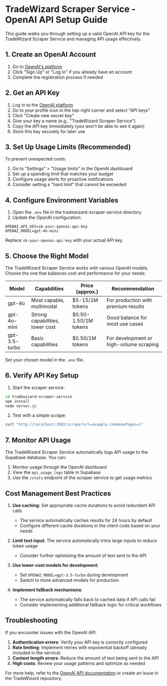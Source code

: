 # TradeWizard Scraper Service - OpenAI API Setup Guide

This guide walks you through setting up a valid OpenAI API key for the TradeWizard Scraper Service and managing API usage effectively.

## 1. Create an OpenAI Account

1. Go to [OpenAI's platform](https://platform.openai.com/)
2. Click "Sign Up" or "Log In" if you already have an account
3. Complete the registration process if needed

## 2. Get an API Key

1. Log in to the [OpenAI platform](https://platform.openai.com/)
2. Go to your profile icon in the top-right corner and select "API keys"
3. Click "Create new secret key"
4. Give your key a name (e.g., "TradeWizard Scraper Service")
5. Copy the API key immediately (you won't be able to see it again)
6. Store this key securely for later use

## 3. Set Up Usage Limits (Recommended)

To prevent unexpected costs:

1. Go to "Settings" > "Usage limits" in the OpenAI dashboard
2. Set up a spending limit that matches your budget
3. Configure usage alerts for proactive notifications
4. Consider setting a "hard limit" that cannot be exceeded

## 4. Configure Environment Variables

1. Open the `.env` file in the tradewizard-scraper-service directory
2. Update the OpenAI configuration:

```
OPENAI_API_KEY=sk-your-openai-api-key
OPENAI_MODEL=gpt-4o-mini
```

Replace `sk-your-openai-api-key` with your actual API key.

## 5. Choose the Right Model

The TradeWizard Scraper Service works with various OpenAI models. Choose the one that balances cost and performance for your needs:

| Model | Capabilities | Price (approx.) | Recommendation |
|-------|-------------|----------------|----------------|
| gpt-4o | Most capable, multimodal | $5-15/1M tokens | For production with premium results |
| gpt-4o-mini | Strong capabilities, lower cost | $0.50-1.50/1M tokens | Good balance for most use cases |
| gpt-3.5-turbo | Basic capabilities | $0.50/1M tokens | For development or high-volume scraping |

Set your chosen model in the `.env` file.

## 6. Verify API Key Setup

1. Start the scraper service:
```bash
cd tradewizard-scraper-service
npm install
node server.js
```

2. Test with a simple scrape:
```bash
curl "http://localhost:3002/scrape?url=example.com&maxPages=1"
```

## 7. Monitor API Usage

The TradeWizard Scraper Service automatically logs API usage to the Supabase database. You can:

1. Monitor usage through the OpenAI dashboard
2. View the `api_usage_logs` table in Supabase
3. Use the `/stats` endpoint of the scraper service to get usage metrics

## Cost Management Best Practices

1. **Use caching**: Set appropriate cache durations to avoid redundant API calls
   - The service automatically caches results for 24 hours by default
   - Configure different cache durations in the client code based on your needs

2. **Limit text input**: The service automatically trims large inputs to reduce token usage
   - Consider further optimizing the amount of text sent to the API

3. **Use lower-cost models for development**:
   - Set `OPENAI_MODEL=gpt-3.5-turbo` during development
   - Switch to more advanced models for production

4. **Implement fallback mechanisms**:
   - The service automatically falls back to cached data if API calls fail
   - Consider implementing additional fallback logic for critical workflows

## Troubleshooting

If you encounter issues with the OpenAI API:

1. **Authentication errors**: Verify your API key is correctly configured
2. **Rate limiting**: Implement retries with exponential backoff (already included in the service)
3. **Context length errors**: Reduce the amount of text being sent to the API
4. **High costs**: Review your usage patterns and optimize as needed

For more help, refer to the [OpenAI API documentation](https://platform.openai.com/docs/api-reference) or create an issue in the TradeWizard repository. 